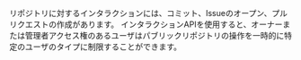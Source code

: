 リポジトリに対するインタラクションには、コミット、Issueのオープン、プルリクエストの作成があります。 インタラクションAPIを使用すると、オーナーまたは管理者アクセス権のあるユーザはパブリックリポジトリの操作を一時的に特定のユーザのタイプに制限することができます。
